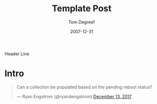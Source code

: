 ﻿---
title: "Template Post"
header:
  overlay_image: template1280x960.jpg
  teaser: template512x384.jpg
author: Tom Degreef
date: 2007-12-31
categories:
  - SCCM
  - Configmgr
tags:
  - SCCM
  - ConfigMgr
---

Header Line

# Intro #
<blockquote class="twitter-tweet" data-conversation="none" data-lang="en"><p lang="en" dir="ltr">Can a collection be populated based on the pending reboot status?</p>&mdash; Ryan Engstrom (@ryandengstrom) <a href="https://twitter.com/ryandengstrom/status/940743161051336705?ref_src=twsrc%5Etfw">December 13, 2017</a></blockquote>
<script async src="https://platform.twitter.com/widgets.js" charset="utf-8"></script>

